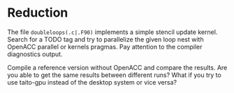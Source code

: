 # Reduction

The file `doubleloops(.c|.F90)` implements a simple stencil update kernel. Search for a TODO tag and try to parallelize the given loop nest with OpenACC parallel or kernels pragmas. Pay attention to the compiler diagnostics output.

Compile a reference version without OpenACC and compare the results. Are you able to get the same results between different runs? What if you try to use taito-gpu instead of the desktop system or vice versa?
